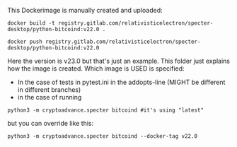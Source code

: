 This Dockerimage is manually created and uploaded:

```
docker build -t registry.gitlab.com/relativisticelectron/specter-desktop/python-bitcoind:v22.0 .
```
```
docker push registry.gitlab.com/relativisticelectron/specter-desktop/python-bitcoind:v22.0
```
Here the version is v23.0 but that's just an example. This folder just explains how the image is created. Which image is USED is specified:

* In the case of tests in pytest.ini in the addopts-line (MIGHT be different in different branches)
* in the case of running 

```
python3 -m cryptoadvance.specter bitcoind #it's using "latest"
```

but you can override like this:

```
python3 -m cryptoadvance.specter bitcoind --docker-tag v22.0
```

